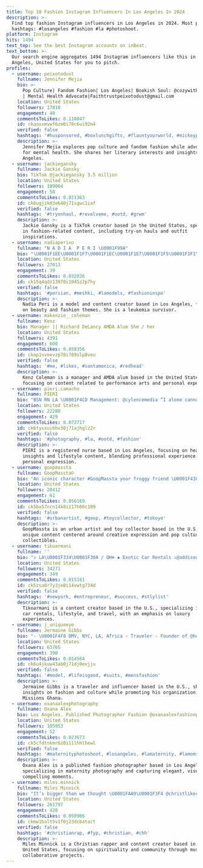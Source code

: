 ```yaml
---
title: Top 10 Fashion Instagram Influencers In Los Angeles In 2024
description: >-
  Find top fashion Instagram influencers in Los Angeles in 2024. Most popular
  hashtags: #losangeles #fashion #la #photoshoot.
platform: Instagram
hits: 1494
text_top: See the best Instagram accounts on inBeat.
text_bottom: >-
  Our search engine aggregates 1494 Instagram influencers like this in Los
  Angeles, United States for you to pitch.
profiles:
  - username: peixotodust
    fullname: Jennifer Mejia
    bio: >-
      Pop Culture| Fandom Fashion| Los Angeles| Bookish Soul: @cozywithjennifer
      | Mental Health Advocate|Faithtrustpeixotodust@gmail.com
    location: United States
    followers: 17810
    engagement: 48
    commentsToLikes: 0.110847
    id: ckaoxxmvwf6zm0i78c6ui92n4
    verified: false
    hashtags: '#husponsored, #boxlunchgifts, #flauntyourworld, #mickeypumpkin'
    description: >-
      Jennifer Mejia explores pop culture and fandom fashion while advocating
      for mental health. She shares her literary interests and insights from Los
      Angeles.
  - username: jackiegansky
    fullname: Jackie Gansky
    bio: TikTok @jackiegansky 3.5 million
    location: United States
    followers: 189004
    engagement: 58
    commentsToLikes: 0.021363
    id: ck6ugjik03e640j71sgwc1iaf
    verified: false
    hashtags: '#tryonhaul, #revolveme, #ootd, #grwm'
    description: >-
      Jackie Gansky is a TikTok creator based in the United States, specializing
      in fashion-related content, including try-on hauls and outfit
      inspirations.
  - username: nadiaperixo
    fullname: "N A D I A  P E R I \U0001F99A"
    bio: "\U0001F1EE\U0001F1F7\U0001F1EC\U0001F1E7\U0001F1F5\U0001F1F1\U0001F1EE\U0001F1EA born in \U0001F1E6\U0001F1FA\U0001F428 @bicoastalmgmt \U0001F4CDLA Model/Content creator Beauty + Fashion || \U0001F397️Leukaemia survivor \U0001F4E7nadiapericontact@gmail.com faves ⬇️"
    location: United States
    followers: 27013
    engagement: 39
    commentsToLikes: 0.032036
    id: ck15q4qdz13970i1945z2p7hy
    verified: false
    hashtags: '#persian, #meshki, #lamodels, #fashioninspo'
    description: >-
      Nadia Peri is a model and content creator based in Los Angeles, focusing
      on beauty and fashion themes. She is a leukemia survivor.
  - username: makenzie__coleman
    fullname: Kenz
    bio: Manager || Richard DeLancy AMDA Alum She / her
    location: United States
    followers: 4391
    engagement: 600
    commentsToLikes: 0.058356
    id: ckap1sveevzp70i789slp8veu
    verified: false
    hashtags: '#me, #likes, #santamonica, #redhead'
    description: >-
      Kenz Coleman is a manager and AMDA alum based in the United States,
      focusing on content related to performance arts and personal experiences.
  - username: pieri.camacho
    fullname: PIERI
    bio: "BSN RN LA \U0001F4CD Management: @cylencemedia “I alone cannot change the world, but I can cast a stone across the waters to create many ripples”"
    location: United States
    followers: 22280
    engagement: 429
    commentsToLikes: 0.072717
    id: ck6tyxxui6hv30j71ajhglz2r
    verified: false
    hashtags: '#photography, #la, #ootd, #fashion'
    description: >-
      PIERI is a registered nurse based in Los Angeles, focusing on healthcare
      insights and lifestyle content, blending professional experience with
      personal expression.
  - username: goopmassta
    fullname: GoopMassta©
    bio: "An iconic character #GoopMassta your froggy friend \U0001F438\U0001F4A6 goopmasstamgmt@gmail.com"
    location: United States
    followers: 28412
    engagement: 61
    commentsToLikes: 0.056169
    id: ck5bx57ncn14k0i117h06c109
    verified: false
    hashtags: '#urbanartist, #goop, #toycollector, #tokoyo'
    description: >-
      GoopMassta is an urban artist and toy collector based in the U.S., sharing
      unique content centered around creative expression and pop culture
      collectibles.
  - username: tikoarmani
    fullname: ''
    bio: "▫️ LA\U0001F334\U0001F30A / OH❄️ ▪️ Exotic Car Rentals ▫️@addisonguerra ▪️ tikoarmani \U0001F47B ▫️Armenian\U0001F1E6\U0001F1F2"
    location: United States
    followers: 34271
    engagement: 349
    commentsToLikes: 0.015181
    id: ck5zsa0r7y3je0i14vwtg734d
    verified: false
    hashtags: '#newyork, #entrepreneur, #success, #stlylist'
    description: >-
      Tikoarmani is a content creator based in the U.S., specializing in exotic
      car rentals, lifestyle, and travel, with an emphasis on luxury
      experiences.
  - username: j_uniqueeye
    fullname: Jermaine Gibbs
    bio: "- \U0001F4F8 DMV, NYC, LA, Africa - Traveler - Founder of @hopemissionsghana - Influencer"
    location: United States
    followers: 63765
    engagement: 390
    commentsToLikes: 0.014564
    id: ck6u4jkuw43ab0j71dj0evjju
    verified: false
    hashtags: '#model, #lifeisgood, #suits, #mensfashion'
    description: >-
      Jermaine Gibbs is a traveler and influencer based in the U.S., sharing
      insights on fashion and culture while promoting his organization, Hope
      Missions Ghana.
  - username: oxanaalexphotography
    fullname: Oxana Alex
    bio: Los Angeles. Published Photographer Fashion @oxanaalexfashionphoto
    location: United States
    followers: 105953
    engagement: 52
    commentsToLikes: 0.023673
    id: ck5cfdtnkmr6z0i11lhhlhewl
    verified: false
    hashtags: '#maternityphotoshoot, #losangeles, #lamaternity, #lamoms'
    description: >-
      Oxana Alex is a published fashion photographer based in Los Angeles,
      specializing in maternity photography and capturing elegant, visually
      compelling moments.
  - username: miles.minnick
    fullname: Miles Minnick
    bio: "It’s bigger than we thought \U0001FAA9\U0001F3F4 @christlikecollection @the.glocollective Inquires: minnickinfo@gmail.com"
    location: United States
    followers: 261797
    engagement: 420
    commentsToLikes: 0.050906
    id: ckmw1balt5v1f0j23dcbatact
    verified: false
    hashtags: '#christianrap, #fyp, #christian, #chh'
    description: >-
      Miles Minnick is a Christian rapper and content creator based in the
      United States, focusing on spirituality and community through music and
      collaborative projects.
---
```


